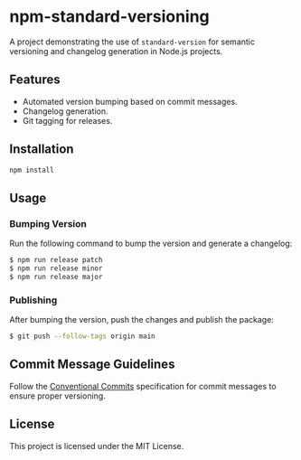 # npm-standard-versioning

A project demonstrating the use of `standard-version` for semantic versioning and changelog generation in Node.js projects.

## Features

- Automated version bumping based on commit messages.
- Changelog generation.
- Git tagging for releases.

## Installation

```bash
npm install
```


## Usage

### Bumping Version

Run the following command to bump the version and generate a changelog:

```bash
$ npm run release patch
$ npm run release minor
$ npm run release major
```

### Publishing

After bumping the version, push the changes and publish the package:

```bash
$ git push --follow-tags origin main
```



## Commit Message Guidelines

Follow the [Conventional Commits](https://www.conventionalcommits.org/) specification for commit messages to ensure proper versioning.

## License

This project is licensed under the MIT License.